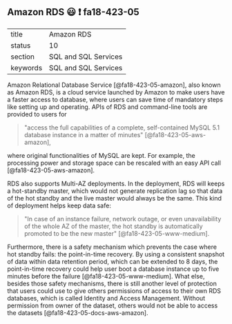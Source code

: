 ## Amazon RDS :smiley: :exclamation: fa18-423-05


|          |                      |
| -------- | -------------------- |
| title    | Amazon RDS           | 
| status   | 10                   |
| section  | SQL and SQL Services |
| keywords | SQL and SQL Services |



Amazon Relational Database Service [@fa18-423-05-amazon], also known as Amazon RDS, is a cloud service 
launched by Amazon to make users have a faster access to database, where users 
can save time of mandatory steps like setting up and operating. APIs of RDS and 
command-line tools are provided to users for 

> "access the full capabilities of a complete, self-contained MySQL 5.1 database 
> instance in a matter of minutes" [@fa18-423-05-aws-amazon], 

where original functionalities of MySQL are kept. For example, the processing 
power and storage space can be rescaled with an easy API call [@fa18-423-05-aws-amazon].

RDS also supports Multi-AZ deployments. In the deployment, RDS will keeps a 
hot-standby master, which would not generate replication lag so that data of the 
hot standby and the live master would always be the same. This kind of 
deployment helps keep data safe: 

> "In case of an instance failure, network outage, or even unavailability of the 
> whole AZ of the master, the hot standby is automatically promoted to be the 
> new master" [@fa18-423-05-www-medium].
 
Furthermore, there is a safety mechanism which prevents the case where hot 
standby fails: the point-in-time recovery. By using a consistent snapshot of 
data within data retention period, which can be extended to 8 days, the 
point-in-time recovery could help user boot a database instance up to five 
minutes before the failure [@fa18-423-05-www-medium]. What else, besides those 
safety mechanisms, there is still another level of protection that users could 
use to give others permissions of access to their own RDS databases, which is 
called Identity and Access Management. Without permission from owner of the 
dataset, others would not be able to access the datasets [@fa18-423-05-docs-aws-amazon].

